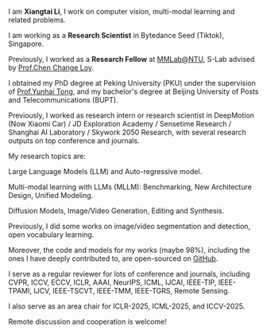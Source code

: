 I am **Xiangtai Li**, I work on computer vision, multi-modal learning and related problems.

I am working as a **Research Scientist** in Bytedance Seed (Tiktok), Singapore.

Previously, I worked as a **Research Fellow** at [MMLab@NTU](https://www.mmlab-ntu.com/), S-Lab advised by [Prof.Chen Change Loy](https://www.mmlab-ntu.com/person/ccloy/).

I obtained my PhD degree at Peking University (PKU) under the supervision of [Prof.Yunhai Tong](https://scholar.google.com/citations?user=T4gqdPkAAAAJ&hl=zh-CN), and my bachelor's degree at Beijing University of Posts and Telecommunications (BUPT).

Previously, I worked as research intern or research scientist in DeepMotion (Now Xiaomi Car) / JD Exploration Academy / Sensetime Research / Shanghai AI Laboratory / Skywork 2050 Research, with several research outputs on top conference and journals. 

My research topics are:
 
Large Language Models (LLM) and Auto-regressive model.

Multi-modal learning with LLMs (MLLM): Benchmarking, New Architecture Design, Unified Modeling.

Diffusion Models, Image/Video Generation, Editing and Synthesis.


Previously, I did some works on image/video segmentation and detection, open vocabulary learning.

Moreover, the code and models for my works (maybe 98%), including the ones I have deeply contributed to, are open-sourced on [GitHub](https://github.com/lxtGH).

I serve as a regular reviewer for lots of conference and journals, including CVPR, ICCV, ECCV, ICLR, AAAI, NeurIPS, ICML, IJCAI, IEEE-TIP, IEEE-TPAMI, IJCV, IEEE-TSCVT, IEEE-TMM, IEEE-TGRS, Remote Sensing.

I also serve as an area chair for ICLR-2025, ICML-2025, and ICCV-2025.

Remote discussion and cooperation is welcome!
